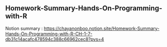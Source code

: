 ## Homework-Summary-Hands-On-Programming-with-R
Notion summary : https://chayanonboo.notion.site/Homework-Summary-Hands-On-Programming-with-R-CH-1-7-db31c14acafc478594c388c66962cec8?pvs=4
